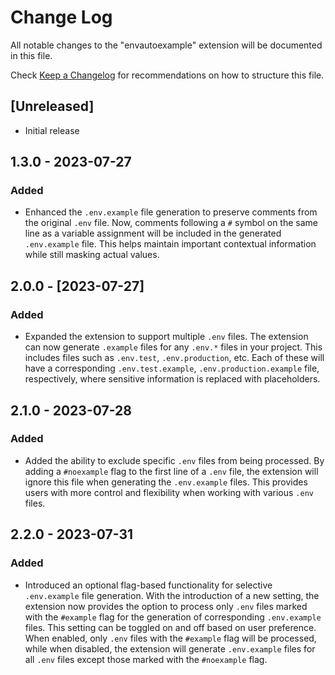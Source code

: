 # Change Log

All notable changes to the "envautoexample" extension will be documented in this file.

Check [Keep a Changelog](http://keepachangelog.com/) for recommendations on how to structure this file.

## [Unreleased]

- Initial release

## 1.3.0 - 2023-07-27
### Added
- Enhanced the `.env.example` file generation to preserve comments from the original `.env` file. Now, comments following a `#` symbol on the same line as a variable assignment will be included in the generated `.env.example` file. This helps maintain important contextual information while still masking actual values.

## 2.0.0 - [2023-07-27]
### Added
- Expanded the extension to support multiple `.env` files. The extension can now generate `.example` files for any `.env.*` files in your project. This includes files such as `.env.test`, `.env.production`, etc. Each of these will have a corresponding `.env.test.example`, `.env.production.example` file, respectively, where sensitive information is replaced with placeholders.

## 2.1.0 - 2023-07-28
### Added
- Added the ability to exclude specific `.env` files from being processed. By adding a `#noexample` flag to the first line of a `.env` file, the extension will ignore this file when generating the `.env.example` files. This provides users with more control and flexibility when working with various `.env` files.

## 2.2.0 - 2023-07-31
### Added
- Introduced an optional flag-based functionality for selective `.env.example` file generation. With the introduction of a new setting, the extension now provides the option to process only `.env` files marked with the `#example` flag for the generation of corresponding `.env.example` files. This setting can be toggled on and off based on user preference. When enabled, only `.env` files with the `#example` flag will be processed, while when disabled, the extension will generate `.env.example` files for all `.env` files except those marked with the `#noexample` flag.

